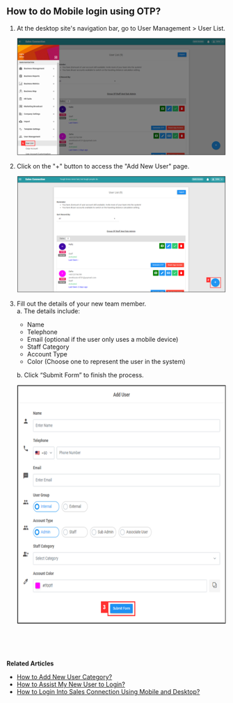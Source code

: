 ## How to do Mobile login using OTP?
    
1. At the desktop site's navigation bar, go to User Management > User List.<br>

   <p align="center">
      <img src="img/User_List_Sidebar.png" alt="User List Sidebar">
   </p>

2. Click on the "+" button to access the "Add New User" page.<br>

   <p align="center">
      <img src="img/Add_User_Button.png" alt="Add User Button">
   </p>

3. Fill out the details of your new team member.<br>
   a. The details include:<br>
      - Name<br>
      - Telephone<br>
      - Email (optional if the user only uses a mobile device)<br>
      - Staff Category<br>
      - Account Type<br>
      - Color (Choose one to represent the user in the system)<br>
        
   b. Click “Submit Form” to finish the process.<br>

   <p align="center">
      <img src="img/Add_New_User.png" alt="Add New User" width="650" height="550">
   </p>
   <br><br><br>

**Related Articles**<br>
- [How to Add New User Category?](Add_New_User_Category.md)
- [How to Assist My New User to Login?](New_User_Login.md)
- [How to Login Into Sales Connection Using Mobile and Desktop?](Login.md)
